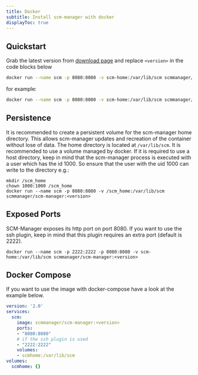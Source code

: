 ```yaml
---
title: Docker
subtitle: Install scm-manager with docker
displayToc: true
---
```


## Quickstart

Grab the latest version from [download page](/download) and replace `<version>` in the code blocks below

```bash
docker run --name scm -p 8080:8080 -v scm-home:/var/lib/scm scmmanager/scm-manager:<version>
```

for example:

```bash
docker run --name scm -p 8080:8080 -v scm-home:/var/lib/scm scmmanager/scm-manager:2.0.0
```


## Persistence

It is recommended to create a persistent volume for the scm-manager home directory.
This allows scm-manager updates and recreation of the container without lose of data.
The home directory is located at `/var/lib/scm`.
It is recommended to use a volume managed by docker. 
If it is required to use a host directory, keep in mind that the scm-manager process is executed with a user which has the id 1000.
So ensure that the user with the uid 1000 can write to the directory e.g.:

```text
mkdir /scm_home
chown 1000:1000 /scm_home
docker run --name scm -p 8080:8080 -v /scm_home:/var/lib/scm scmmanager/scm-manager:<version>
```

## Exposed Ports

SCM-Manager exposes its http port on port 8080.
If you want to use the ssh plugin, keep in mind that this plugin requires an extra port (default is 2222).

```text
docker run --name scm -p 2222:2222 -p 8080:8080 -v scm-home:/var/lib/scm scmmanager/scm-manager:<version>
```

## Docker Compose

If you want to use the image with docker-compose have a look at the example below. 

```yaml
version: '2.0'
services:
  scm:
    image: scmmanager/scm-manager:<version>
    ports:
    - "8080:8080"
    # if the ssh plugin is used
    - "2222:2222"
    volumes:
    - scmhome:/var/lib/scm
volumes:
  scmhome: {}
```
